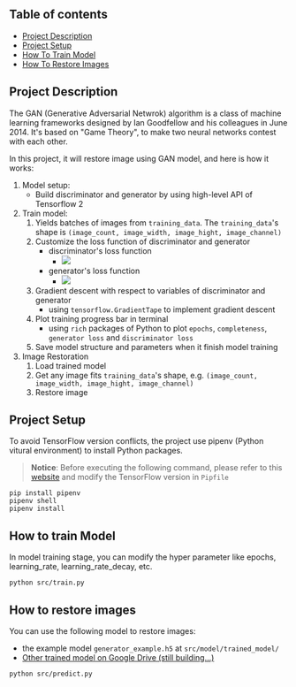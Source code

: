 ## Table of contents
- [Project Description](#project-description)
- [Project Setup](#project-setup)
- [How To Train Model](#how-to-train-model)
- [How To Restore Images](#how-to-restore-images)

## Project Description
The GAN (Generative Adversarial Netwrok) algorithm is a class of machine learning frameworks designed by Ian Goodfellow and his colleagues in June 2014. It's based on "Game Theory", to make two neural networks contest with each other.

In this project, it will restore image using GAN model, and here is how it works:
1. Model setup:
    - Build discriminator and generator by using high-level API of Tensorflow 2
2. Train model:
    1. Yields batches of images from `training_data`. The `training_data`'s shape is `(image_count, image_width, image_hight, image_channel)`
    2. Customize the loss function of discriminator and generator
        - discriminator's loss function
            - ![](https://i.imgur.com/bd0OoXI.png)
        - generator's loss function
            - ![](https://i.imgur.com/TbQ7Fia.png)
    3. Gradient descent with respect to variables of discriminator and generator
        - using `tensorflow.GradientTape` to implement gradient descent
    4. Plot training progress bar in terminal
        -  using `rich` packages of Python to plot `epochs`, `completeness`, `generator loss` and `discriminator loss`
    5. Save model structure and parameters when it finish model training
3. Image Restoration
    1. Load trained model
    2. Get any image fits `training_data`'s shape, e.g. `(image_count, image_width, image_hight, image_channel)`
    3. Restore image

## Project Setup
To avoid TensorFlow version conflicts, the project use pipenv (Python vitural environment) to install Python packages.

> **Notice**: Before executing the following command, please refer to this [website](https://www.tensorflow.org/install/source#linux) and modify the TensorFlow version in `Pipfile`

```console
pip install pipenv
pipenv shell
pipenv install
```

## How to train Model
In model training stage, you can modify the hyper parameter like epochs, learning_rate, learning_rate_decay, etc.

```console
python src/train.py
```

## How to restore images
You can use the following model to restore images:
- the example model `generator_example.h5` at `src/model/trained_model/` 
- [Other trained model on Google Drive (still building...)](https://drive.google.com/drive/folders/1d431KDCVXYkCfmrGskXQ5vD4FXIJ8nUH?usp=sharing)

```console
python src/predict.py
```

